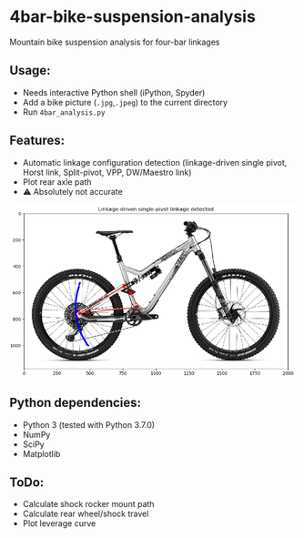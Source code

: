 # 4bar-bike-suspension-analysis

Mountain bike suspension analysis for four-bar linkages

## Usage:

* Needs interactive Python shell (iPython, Spyder)
* Add a bike picture (`.jpg`,`.jpeg`) to the  current directory
* Run `4bar_analysis.py`

## Features:

* Automatic linkage configuration detection (linkage-driven single pivot, Horst link, Split-pivot, VPP, DW/Maestro link)
* Plot rear axle path
* :warning: Absolutely not accurate

![4bar_analysis.png](4bar_analysis.png)

## Python dependencies:

* Python 3 (tested with Python 3.7.0)
* NumPy
* SciPy
* Matplotlib

## ToDo:

* Calculate shock rocker mount path
* Calculate rear wheel/shock travel
* Plot leverage curve
